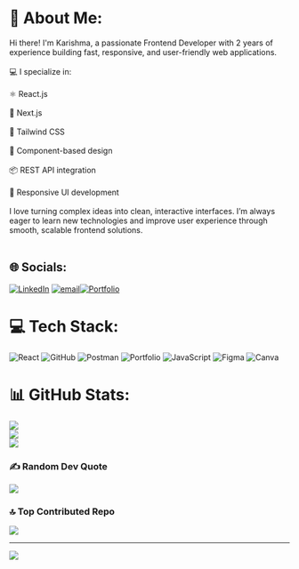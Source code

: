 # 💫 About Me:
Hi there! I'm Karishma, a passionate Frontend Developer with 2 years of experience building fast, responsive, and user-friendly web applications.<br><br>💻 I specialize in:<br><br>⚛️ React.js<br><br>🚀 Next.js<br><br>🎨 Tailwind CSS<br><br>🧩 Component-based design<br><br>📦 REST API integration<br><br>📱 Responsive UI development<br><br>I love turning complex ideas into clean, interactive interfaces. I’m always eager to learn new technologies and improve user experience through smooth, scalable frontend solutions.<br><br>


## 🌐 Socials:
[![LinkedIn](https://img.shields.io/badge/LinkedIn-%230077B5.svg?logo=linkedin&logoColor=white)](https://linkedin.com/in/https://www.linkedin.com/in/itskarishmamannan/) [![email](https://img.shields.io/badge/Email-D14836?logo=gmail&logoColor=white)](mailto:itskarishmamannan@gmail.com)[![Portfolio](itsmyportfolio)](https://itskarishmaportfolio.netlify.app/) 

# 💻 Tech Stack:
![React](https://img.shields.io/badge/react-%2320232a.svg?style=plastic&logo=react&logoColor=%2361DAFB) ![GitHub](https://img.shields.io/badge/github-%23121011.svg?style=plastic&logo=github&logoColor=white) ![Postman](https://img.shields.io/badge/Postman-FF6C37?style=plastic&logo=postman&logoColor=white) ![Portfolio](https://img.shields.io/badge/Portfolio-%23000000.svg?style=plastic&logo=firefox&logoColor=#FF7139) ![JavaScript](https://img.shields.io/badge/javascript-%23323330.svg?style=plastic&logo=javascript&logoColor=%23F7DF1E) ![Figma](https://img.shields.io/badge/figma-%23F24E1E.svg?style=plastic&logo=figma&logoColor=white) ![Canva](https://img.shields.io/badge/Canva-%2300C4CC.svg?style=plastic&logo=Canva&logoColor=white)
# 📊 GitHub Stats:
![](https://github-readme-stats.vercel.app/api?username=itskarishmadev&theme=gotham&hide_border=false&include_all_commits=false&count_private=false)<br/>
![](https://nirzak-streak-stats.vercel.app/?user=itskarishmadev&theme=gotham&hide_border=false)<br/>
![](https://github-readme-stats.vercel.app/api/top-langs/?username=itskarishmadev&theme=gotham&hide_border=false&include_all_commits=false&count_private=false&layout=compact)

### ✍️ Random Dev Quote
![](https://quotes-github-readme.vercel.app/api?type=vetical&theme=dark)

### 🔝 Top Contributed Repo
![](https://github-contributor-stats.vercel.app/api?username=itskarishmadev&limit=5&theme=gotham&combine_all_yearly_contributions=true)

---
[![](https://visitcount.itsvg.in/api?id=itskarishmadev&icon=0&color=0)](https://visitcount.itsvg.in)

<!-- Proudly created with GPRM ( https://gprm.itsvg.in ) -->

